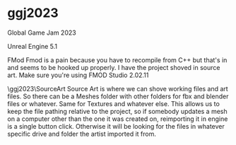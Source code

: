# ggj2023
Global Game Jam 2023

Unreal Engine 5.1

FMod
Fmod is a pain because you have to recompile from C++ but that's in and seems to be hooked up properly.
I have the project shoved in source art. Make sure you're using FMOD Studio 2.02.11

\ggj2023\SourceArt
Source Art is where we can shove working files and art files. So there can be a Meshes folder with other folders for fbx and blender files or whatever. Same for Textures and whatever else. This allows us to keep the file pathing relative to the project, so if somebody updates a mesh on a computer other than the one it was created on, reimporting it in engine is a single button click. Otherwise it will be looking for the files in whatever specific drive and folder the artist imported it from.
